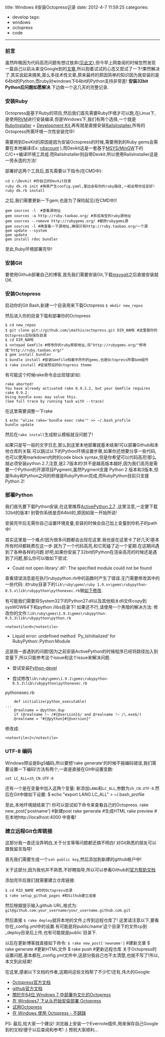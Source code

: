 title: Windows 8安装Octopress记录
date: 2012-4-7 11:59:25
categories:
- develop
tags:
- windows
- octopress
- code
---

### 前言

虽然昨晚因为代码高亮问题有想过放弃([见此文](http://hivan.me/2012-w16-06/)),但今早上网查阅的时候忽然发现一篇自己以前从来没Google到的[文章](http://blog.sprabbit.com/blog/2012/03/23/octopress/),所以抱着试试的心态又尝试了一下!果然解决了.其实说起来搞笑,那么多技术性文章,原来最终的原因简单的知识因为我安装的是64bit的Python,而ruby对windows下64bit的Python支持非常差! **安装32bit Python后问题如愿解决**.下边做一个这几天的完整记录.

### 安装Ruby

<!-- more -->

Octopress是基于Ruby的项目,然后我们首先需要Ruby环境才可以跑,在Linux下,是使用[RVM](http://www.ruby-lang.org/en/downloads)进行安装编译,但是Windows下,我们有两个选择,一个就是[RubyInstaller](http://rubyforge.org/frs/?group_id=167) + [Development Kit](https://github.com/oneclick/rubyinstaller/wiki/development-kit),再有就是直接安装[RailsInstaller](file:///Users/Hivan/Downloads/hexopress-gh-pages/octopress-install-to-windows8/railsinstaller.org/),所有的Octopress所需环境一次性安装完毕!

需要用到DevKit的原因是因为安装Octopress的时候,需要用到的Ruby gems会需要在本地编译(Ex: [rdiscount](https://github.com/rtomayko/rdiscount) ),而Devkit这是一套基于[MSYS/MinGW](http://www.mingw.org/wiki/MSYS)下的C/C++编译环境工具组.而RailsInstaller则自带Devkit.所以使用RailsInstaller这是一劳永逸的方法!

部署好这两个工具后,首先需要以下指令(在CMD中):

```
cd c:\Devkit #你自己的Devkit目录
ruby dk.rb init #用来产生config.yaml,里边会有你的ruby路径,一般会帮你设定好!
ruby dk.rb install
```

之后,我们需要更新一下gem,也是为了保险起见(在CMD中)!

```
gem sources -l  #查看源地址
gem sources -a http://ruby.taobao.org/ #添加淘宝的ruby源地址
gem sources --remove http://rubygems.org/ #删除rubygems源
gem sources -l #再查看一下源地址,确保只有http://ruby.taobao.org/一个源
gem update --system
gem update
gem install rdoc bundler
```

至此,Ruby环境部署完毕!

### 安装Git

要使用Github部署自己的博客,首先我们需要安装Git,下载[msysgit](http://code.google.com/p/msysgit/downloads/list)之后直接安装就OK.

### 安装Octopress

启动你的Git Bash,新建一个目录用来下载Octopress `$ mkdir new_repos`

然后进入你的目录下载和部署你的Octopress

```
$ cd new_repos
$ git clone git://github.com/imathis/octopress.git DIR_NAME #这里是你的Octopress实际保存目录
$ cd DIR_NAME
$ notepad Gemfile #修改你的ruby索取地址,将"http://rubygems.org/"修改成"http://ruby.taobao.org/"
$ gem install bundler
$ bundle install #安装Gemfile档案中所列的gems,也是Octopress所需Gem组件
$ rake install #安装预设的Octopress theme
```

有可能这个时候rake命令会出现错误!如:

```
rake aborted!
You have already activated rake 0.9.2.2, but your Gemfile requires rake 0.9.2.
Using bundle exec may solve this.
(See full trace by running task with --trace)
```

在这里需要调整一下rake

```
$ echo "alias rake='bundle exec rake'" >> ~/.bash_profile
bundle update
```

然后在`rake install`生成默认模板就没问题了!

如果只是写一般的文字日志,那么到这里本地部署就基本结束!可以部署Github和本地仓库的关联.可以跳过以下的Python环境设置步骤,如果你还想要分享一些代码,也可以使用markdown内附的code block syntax,但是你希望可以代码高亮!那么就必须安装python 2.7,注意,是2.7版本的!并不是越高版本越好,因为我们高亮是需要一个Python的开源项目Pygment,虽然Pygment支援 Python 2 版本和3版本,但是Ruby和Python之间的桥接是RubyPython完成,而RubyPython目前只支援Python 2!

### 部署Python

我们首先要下载Python安装,在这里推荐[ActivePython 2.7](http://www.activestate.com/activepython) ,这里注意,一定要下载32bit的版本! 别管你系统是否64bit的,原因如我一开始所说!

安装完毕后无需你自己设置环境变量,安装的时候会自己加上变量到你机子的path中!

其实这里是一个难点!因为很多问题都会出现在这里.我也是在这里卡了好几天!基本所有时间都耗费在这一步.就为了一个代码高亮,和它死磕了近一个星期.在这期间遇到了各种各样的问题.好吧,如果你安装了32bit的Python在渲染高亮的时候还是遇到了问题,那么你可以做如下尝试:

- Could not open library'.dll': The specified module could not be found

查看错误消息是在执行rubypython.rb中的函数时产生了错误.无门需要修改其中的一些代码: 对ruby目录下的`lib\ruby\gems\ruby 1.9.x>\gems\rubypython-0.5.x\lib\rubypython\pythonexec.rb`做[如下修改](https://github.com/bendoerr/rubypython/commit/1349aea1c6faa459c4be8474e4a7e878f08459c2).

有可能我们需要将System32下的Python27.dll以及其他相关dll文件copy到sysWOW64下和python /libs目录下! 如果还不行,请使用一个黑暗的解决方法: 修改你的文件:`lib\ruby\gems\1.9.1\gems\rubypython-0.5.3\lib\rubypython\python.rb`

`<notextile>0</notextile>`

- Liquid error: undefined method `Py_IsInitialized’ for RubyPython::Python:Module

这是我一直遇到的问题!因为之前安装ActivePython的时候程序已经将路径加入到变量下,所以只能参考这个issue和这个issue来解决问题.

- 尝试安装[Python-devel](http://sourceforge.net/projects/pywin32/)

- 尝试修改`lib\ruby\gems\1.9.1\gems\rubypython-0.5.3\lib\rubypython\pythonexec.rb`

pythonexec.rb
```
    def initialize(python_executable)
...
    @realname = @python.dup
    if (@realname !~ /#{@version}$/ and @realname !~ /\.exe$/)
    @realname = "#{@python}#{@version}"
``` 

修改成:

`<notextile>2</notextile>`

### UTF-8 编码

Windows预设是Big5编码,所以要想'rake generate'的时候不报编码错误,我们需要设置一下编码!方法有两个,一直是直接在Git中设置变数:

```set LANG=zh_CN.UTF-8
set LC_ALL=zh_CN.UTF-8
```

还有一个是在变量中加入这两个变量: 新添加`LANG`和`LC_ALL`,参数为`zh_CN.UTF-8`.然后在Git中做如下设置: $ echo "export LANG LC_ALL" > ~/.bash_profile

至此,本地环境就结束了! 你可以尝试如下命令来查看自己的Octopress. rake new_post['postname'] #新建post rake generate #生成HTML rake preview #在本地http://localhost:4000 中查看!

### 建立远程Git仓库链接

这部分我一直还没弄明白,关于分支等等问题都还搞不明白! 对Git熟悉的朋友可以跟我留言指导!

首先我们需要生成一个`ssh public key`,然后添加到新建的github帐户中!

关于这部分,因为我也并不熟悉,不好瞎指导,所以可以参看Github的[官方帮助文档](http://help.github.com/)

添加完毕后我们就需要建立仓库链接:

```
$ cd RID_NAME #你的Octopress目录
$ rake setup_github_pages #和Github建立连接
```

然后根据提示输入github URL,格式为: `git@github.com:your_username/your_username.github.com.git`

然后直接 `$ rake deploy`就将本地的文件上传到远程仓库了! 这里请注意以下,要看你在_config.yml中的设置.有可能是将public/name'这个目录下的文件cp到_deploy目录后上传,也有可能就是public`目录下.

以后在更新博客就直接如下命令: `$ rake new_post['newname']` #建新文章 $ rake generate #更新HTML文件 $ rake push #更新远程仓库 关于Octopress的设置问题,基本都在_config.yml文件中,这部分我自己也不太清楚,也就不写了!所以,本文到此结束!

在这里,感谢以下文档的作者,这期间这些文档帮了不少忙!还有,伟大的Google:

- [Octopress官方文档](http://octopress.org/docs/)
- [github官方文档](http://help.github.com/)
- [關於在64位 Windows 7 中部署中文化的Octopress](http://blog.sprabbit.com/blog/2012/03/23/octopress/)
- [在 Windows7 下从头开始安装部署 Octopress](http://sinosmond.github.com/blog/2012/03/12/install-and-deploy-octopress-to-github-on-windows7-from-scratch/)
- [试用Octopress](http://www.blogjava.net/lishunli/archive/2012/03/18/372115.html)
- [在 Windows 使用 Octopress - 不歸錄](http://tonytonyjan.heroku.com/2012/03/01/install-octopress-on-windows/)

PS: 最后,给大家一个建议! 浏览器上安装一个Evernote插件,用来保存自己Google到的文档!便于以后查阅和参考! :) 预祝大家顺利...

